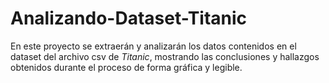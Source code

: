 # Analizando-Dataset-Titanic
En este proyecto se extraerán y analizarán los datos contenidos en el dataset del archivo csv de _Titanic_, mostrando las conclusiones y hallazgos obtenidos durante el proceso de forma gráfica y legible.
